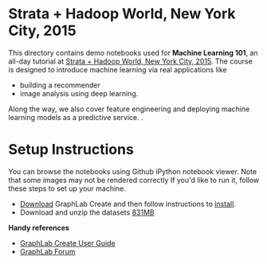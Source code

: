 # Strata + Hadoop World, New York City, 2015

This directory contains demo notebooks used for **Machine Learning 101**, an all-day tutorial at [Strata + Hadoop World, New York City, 2015](http://strataconf.com/big-data-conference-ny-2015/public/schedule/detail/43217).
The course is designed to introduce machine learning via real applications like 
- building a recommender
- image analysis using deep learning. 

Along the way, we also cover feature engineering and deploying machine learning models as a predictive service. .

# Setup Instructions

You can browse the notebooks using Github iPython notebook viewer. Note that some images may not be rendered correctly If you'd like to run it, follow these steps to set up your machine.

- [Download](https://dato.com/download/) GraphLab Create and then follow instructions to [install](https://dato.com/download/install.html).
- Download and unzip the datasets [831MB](http://static.dato.com/ml101_datasets_stratanyc_2015.zip)

**Handy references**

- [GraphLab Create User Guide](http://dato.com/learn/userguide)
- [GraphLab Forum](http://forum.dato.com/categories/graphlab-create)
